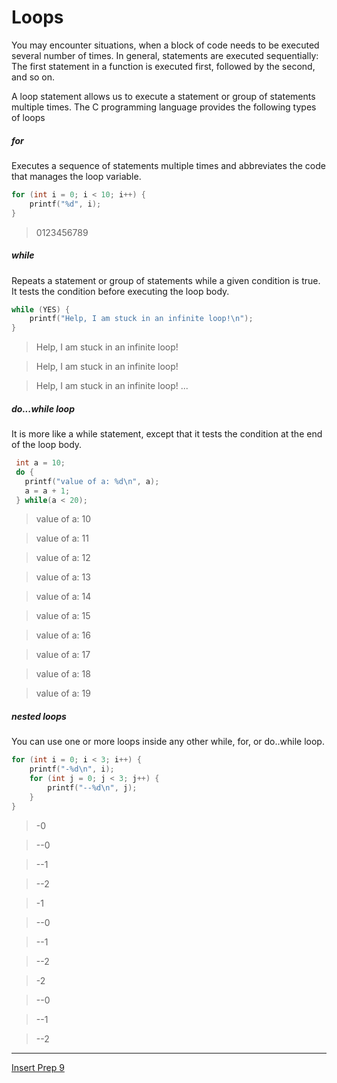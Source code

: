 # Loops

You may encounter situations, when a block of code needs to be executed several number of times. In general, statements are executed sequentially: The first statement in a function is executed first, followed by the second, and so on.

A loop statement allows us to execute a statement or group of statements multiple times. The C programming language provides the following types of loops

##### for
Executes a sequence of statements multiple times and abbreviates the code that manages the loop variable.

```c
for (int i = 0; i < 10; i++) {
    printf("%d", i);
}
```
> 0123456789

##### while
Repeats a statement or group of statements while a given condition is true. It tests the condition before executing the loop body.

```c
while (YES) {
    printf("Help, I am stuck in an infinite loop!\n");
}
```
> Help, I am stuck in an infinite loop!

> Help, I am stuck in an infinite loop!

> Help, I am stuck in an infinite loop!
> ...

##### do...while loop
It is more like a while statement, except that it tests the condition at the end of the loop body.

```c
 int a = 10;
 do {
   printf("value of a: %d\n", a);
   a = a + 1;
 } while(a < 20);
```

> value of a: 10

> value of a: 11

> value of a: 12

> value of a: 13

> value of a: 14

> value of a: 15

> value of a: 16

> value of a: 17

> value of a: 18

> value of a: 19

##### nested loops

You can use one or more loops inside any other while, for, or do..while loop.

```c
for (int i = 0; i < 3; i++) {
    printf("-%d\n", i);
    for (int j = 0; j < 3; j++) {
        printf("--%d\n", j);
    }
}
```

> -0

> --0

> --1

> --2

> -1

> --0

> --1

> --2

> -2

> --0

> --1

> --2

---

[Insert Prep 9](http://)
